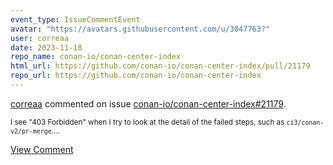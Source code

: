 ```yaml
---
event_type: IssueCommentEvent
avatar: "https://avatars.githubusercontent.com/u/3047763?"
user: correaa
date: 2023-11-18
repo_name: conan-io/conan-center-index
html_url: https://github.com/conan-io/conan-center-index/pull/21179
repo_url: https://github.com/conan-io/conan-center-index
---
```


<a href='https://github.com/correaa' target='_blank'>correaa</a> commented on issue <a href='https://github.com/conan-io/conan-center-index/pull/21179' target='_blank'>conan-io/conan-center-index#21179</a>.

<small>I see "403 Forbidden" when I try to look at the detail of the failed steps, such as `ci3/conan-v2/pr-merge`....</small>

<a href='https://github.com/conan-io/conan-center-index/pull/21179' target='_blank'>View Comment</a>